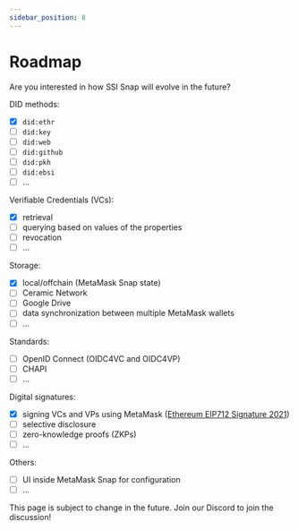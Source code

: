 ```yaml
---
sidebar_position: 8
---
```


# Roadmap

Are you interested in how SSI Snap will evolve in the future?

DID methods:

- [x] `did:ethr`
- [ ] `did:key`
- [ ] `did:web`
- [ ] `did:github`
- [ ] `did:pkh`
- [ ] `did:ebsi`
- [ ] ...

Verifiable Credentials (VCs):

- [x] retrieval
- [ ] querying based on values of the properties
- [ ] revocation
- [ ] ...

Storage:

- [x] local/offchain (MetaMask Snap state)
- [ ] Ceramic Network
- [ ] Google Drive
- [ ] data synchronization between multiple MetaMask wallets
- [ ] ...

Standards:

- [ ] OpenID Connect (OIDC4VC and OIDC4VP)
- [ ] CHAPI
- [ ] ...

Digital signatures:

- [x] signing VCs and VPs using MetaMask ([Ethereum EIP712 Signature 2021](https://w3c-ccg.github.io/ethereum-eip712-signature-2021-spec/))
- [ ] selective disclosure
- [ ] zero-knowledge proofs (ZKPs)
- [ ] ...

Others:

- [ ] UI inside MetaMask Snap for configuration
- [ ] ...

This page is subject to change in the future. Join our Discord to join the discussion!
